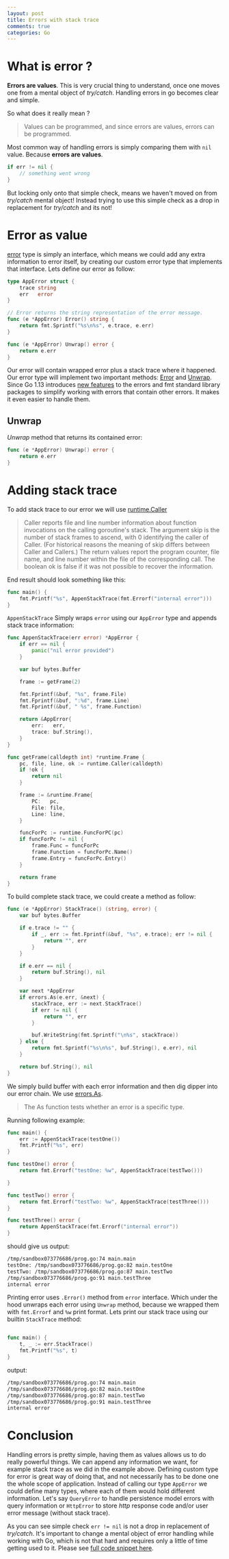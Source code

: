 ```yaml
---
layout: post
title: Errors with stack trace
comments: true
categories: Go
---
```


# What is error ?

**Errors are values**. This is very crucial thing to understand, once one moves one from a mental object of *try/catch*. Handling errors in go becomes clear and simple.

So what does it really mean ?

>  Values can be programmed, and since errors are values, errors can be programmed.

Most common way of handling errors is simply comparing them with `nil` value. Because **errors are values**.

```go
if err != nil {
    // something went wrong
}
```

But locking only onto that simple check, means we haven't moved on from *try/catch* mental object! Instead trying to use this simple check as a drop in replacement for *try/catch* and its not!

# Error as value

[error](https://golang.org/pkg/builtin/#error) type is simply an interface, which means we could add any extra information to error itself, by creating our custom error type that implements that interface. Lets define our error as follow:

```go
type AppError struct {
	trace string
	err   error
}

// Error returns the string representation of the error message.
func (e *AppError) Error() string {
	return fmt.Sprintf("%s\n%s", e.trace, e.err)
}

func (e *AppError) Unwrap() error {
	return e.err
}
```

Our error will contain wrapped error plus a stack trace where it happened. Our error type will implement two important methods: [Error](https://golang.org/pkg/builtin/#error) and [Unwrap](https://golang.org/pkg/errors/#Unwrap). Since Go 1.13 introduces [new features](https://blog.golang.org/go1.13-errors) to the errors and fmt standard library packages to simplify working with errors that contain other errors. It makes it even easier to handle them.

## Unwrap
*Unwrap* method that returns its contained error:

```go
func (e *AppError) Unwrap() error {
	return e.err
}
```

# Adding stack trace

To add stack trace to our error we will use [runtime.Caller](https://golang.org/pkg/runtime/#Caller)

> Caller reports file and line number information about function invocations on the calling goroutine's stack. The argument skip is the number of stack frames to ascend, with 0 identifying the caller of Caller. (For historical reasons the meaning of skip differs between Caller and Callers.) The return values report the program counter, file name, and line number within the file of the corresponding call. The boolean ok is false if it was not possible to recover the information.

End result should look something like this:

```go
func main() {
	fmt.Printf("%s", AppenStackTrace(fmt.Errorf("internal error")))
}
```

`AppenStackTrace` Simply wraps `error` using our `AppError` type and appends stack trace information:

```go
func AppenStackTrace(err error) *AppError {
	if err == nil {
		panic("nil error provided")
	}

	var buf bytes.Buffer

	frame := getFrame(2)

	fmt.Fprintf(&buf, "%s", frame.File)
	fmt.Fprintf(&buf, ":%d", frame.Line)
	fmt.Fprintf(&buf, " %s", frame.Function)

	return &AppError{
		err:   err,
		trace: buf.String(),
	}
}

func getFrame(calldepth int) *runtime.Frame {
	pc, file, line, ok := runtime.Caller(calldepth)
	if !ok {
		return nil
	}

	frame := &runtime.Frame{
		PC:   pc,
		File: file,
		Line: line,
	}

	funcForPc := runtime.FuncForPC(pc)
	if funcForPc != nil {
		frame.Func = funcForPc
		frame.Function = funcForPc.Name()
		frame.Entry = funcForPc.Entry()
	}

	return frame
}
```

To build complete stack trace, we could create a method as follow:

```go
func (e *AppError) StackTrace() (string, error) {
	var buf bytes.Buffer

	if e.trace != "" {
		if _, err := fmt.Fprintf(&buf, "%s", e.trace); err != nil {
			return "", err
		}
	}

	if e.err == nil {
		return buf.String(), nil
	}

	var next *AppError
	if errors.As(e.err, &next) {
		stackTrace, err := next.StackTrace()
		if err != nil {
			return "", err
		}

		buf.WriteString(fmt.Sprintf("\n%s", stackTrace))
	} else {
		return fmt.Sprintf("%s\n%s", buf.String(), e.err), nil
	}

	return buf.String(), nil
}
```

We simply build buffer with each error information and then dig dipper into our error chain. We use [errors.As](https://golang.org/pkg/errors/#As).
> The As function tests whether an error is a specific type.

Running following example:

```go
func main() {
	err := AppenStackTrace(testOne())
	fmt.Printf("%s", err)
}

func testOne() error {
	return fmt.Errorf("testOne: %w", AppenStackTrace(testTwo()))

}

func testTwo() error {
	return fmt.Errorf("testTwo: %w", AppenStackTrace(testThree()))
}

func testThree() error {
	return AppenStackTrace(fmt.Errorf("internal error"))
}
```

should give us output:

```sh
/tmp/sandbox073776686/prog.go:74 main.main
testOne: /tmp/sandbox073776686/prog.go:82 main.testOne
testTwo: /tmp/sandbox073776686/prog.go:87 main.testTwo
/tmp/sandbox073776686/prog.go:91 main.testThree
internal error
```

Printing error uses `.Error()` method from `error` interface. Which under the hood unwraps each error using `Unwrap` method, because we wrapped them with `fmt.Errorf` and `%w` print format. Lets print our stack trace using our builtin `StackTrace` method:

```go

func main() {
	t, _ := err.StackTrace()
	fmt.Printf("%s", t)
}
```

output:

```sh
/tmp/sandbox073776686/prog.go:74 main.main
/tmp/sandbox073776686/prog.go:82 main.testOne
/tmp/sandbox073776686/prog.go:87 main.testTwo
/tmp/sandbox073776686/prog.go:91 main.testThree
internal error
```

# Conclusion

Handling errors is pretty simple, having them as values allows us to do really powerful things. We can append any information we want, for example stack trace as we did in the example above. Defining custom type for error is great way of doing that, and not necessarily has to be done one the whole scope of application. Instead of calling our type `AppError` we could define many types, where each of them would hold different information. Let's say `QueryError` to handle persistence model errors with query information or `HttpError` to store *http* response code and/or user error message (without stack trace).

As you can see simple check `err != nil` is not a drop in replacement of *try/catch*. It's important to change a mental object of error handling while working with Go, which is not that hard and requires only a little of time getting used to it. Please see [full code snippet here](https://gist.github.com/vardius/56b224de0a69522a24f021642449db17).
